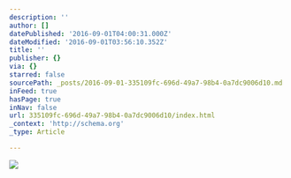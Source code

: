 ```yaml
---
description: ''
author: []
datePublished: '2016-09-01T04:00:31.000Z'
dateModified: '2016-09-01T03:56:10.352Z'
title: ''
publisher: {}
via: {}
starred: false
sourcePath: _posts/2016-09-01-335109fc-696d-49a7-98b4-0a7dc9006d10.md
inFeed: true
hasPage: true
inNav: false
url: 335109fc-696d-49a7-98b4-0a7dc9006d10/index.html
_context: 'http://schema.org'
_type: Article

---
```

![](https://the-grid-user-content.s3-us-west-2.amazonaws.com/2373b093-5ecf-4edc-bfbf-6487f9762a4d.jpg)